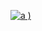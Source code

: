[
![a](ttps://user-images.githubusercontent.com/52860492/62050350-f9af2b80-b208-11e9-8c02-df3ba2887a70.png)
)
](https://newsmania.club/?p=22)
